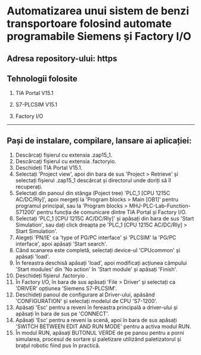 # Automatizarea unui sistem de benzi transportoare folosind automate programabile Siemens și Factory I/O

## Adresa repository-ului: https

## Tehnologii folosite
1. TIA Portal V15.1

2. S7-PLCSIM V15.1

3. Factory I/O
- - - 


## Pași de instalare, compilare, lansare ai aplicației:
1. Descărcați fișierul cu extensia .zap15_1.
2. Descărcați fișierul cu extensia .factoryio.
3. Deschideți TIA Portal V15.1.
4. Selectați 'Project view', apoi din bara de sus 'Project > Retrieve' și selectați fișierul .zap15_1 descărcat și directorul unde doriți să îl recuperați.
5. Selectați din panoul din stânga (Poject tree) 'PLC_1 [CPU 1215C AC/DC/Rly]', apoi mergeți la 'Program blocks > Main [OB1]' pentru programul principal, sau la 'Program blocks > MHJ-PLC-Lab-Function-S71200' pentru funcția de comunicare dintre TIA Portal și Factory I/O.
6. Selectați 'PLC_1 [CPU 1215C AC/DC/Rly]' și apăsați din bara de sus 'Start Simulation', sau dați click dreapta pe 'PLC_1 [CPU 1215C AC/DC/Rly] > Start Simulation'.
7. Alegeți 'PN/IE' ca 'type of PG/PC interface' și 'PLCSIM' la 'PG/PC interface', apoi apăsați 'Start search'.
8. Când scanarea este completă, selectați device-ul 'CPUcommon' și  apăsați 'load'.
9. În fereastra deschisă apăsați 'load', apoi modificați acțiunea câmpului 'Start modules' din 'No action' în 'Start module' și apăsați 'Finish'.
10. Deschideți fișierul .factoryio .
11. În Factory I/O, în bara de sus apăsați 'File > Driver' și selectați ca 'DRIVER' opțiunea 'Siemens S7-PLCSIM'.
12. Deschideți panoul de configurare al Driver-ului, apăsând 'CONFIGURATION' și selectați modelul de CPU 'S7-1200'.
13. Apăsați 'Esc' pentru a reveni în fereastra principală a driver-ului și apăsați în bara de sus pe 'CONNECT'.
14. Apăsați 'Esc' pentru a reveni la scenă, apoi în bara de sus apăsați 'SWITCH BETWEEN EDIT AND RUN MODE' pentru a activa modul RUN.
15. În modul RUN, apăsați BUTONUL VERDE de pe panou pentru a porni simularea, procesul de sortare și paletizare utilizând paletizatorul și brațul robotic fiind pus în practică.



